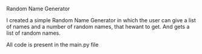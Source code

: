 Random Name Generator

I created a simple Random Name Generator in which the user can give a list of names and a number of random names, that hewant to get.
And gets a list of random names.

All code is present in the main.py file